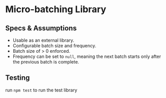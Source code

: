 # Micro-batching Library

## Specs & Assumptions
- Usable as an external library.
- Configurable batch size and frequency.
- Batch size of > 0 enforced.
- Frequency can be set to `null`, meaning the next batch starts only after the previous batch is complete.

## Testing
run `npm test` to run the test library